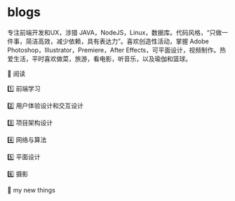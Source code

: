 # blogs

专注前端开发和UX，涉猎 JAVA，NodeJS，Linux，数据库。代码风格，“只做一件事，简洁高效，减少依赖，具有表达力”。喜欢创造性活动，掌握 Adobe Photoshop，Illustrator，Premiere，After Effects，可平面设计，视频制作。热爱生活，平时喜欢做菜，旅游，看电影，听音乐，以及瑜伽和篮球。

:blue_book: 阅读

:one: 前端学习

:two: 用户体验设计和交互设计

:three: 项目架构设计

:four: 网络与算法

:five: 平面设计

:six: 摄影

:rocket: my new things
